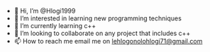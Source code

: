 - 👋 Hi, I’m @Hlogi1999
- 👀 I’m interested in learning new programming techniques
- 🌱 I’m currently learning c++
- 💞️ I’m looking to collaborate on any project that includes c++
- 📫 How to reach me email me on lehlogonolohlogi71@gmail.com 

<!---
Hlogi1999/Hlogi1999 is a ✨ special ✨ repository because its `README.md` (this file) appears on your GitHub profile.
You can click the Preview link to take a look at your changes.
--->
